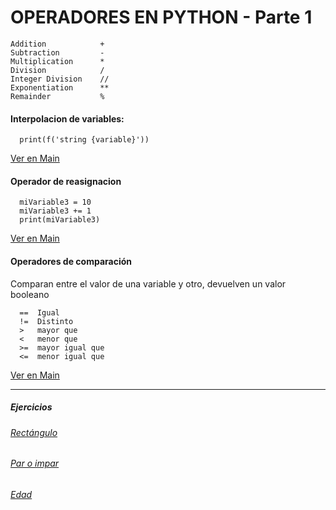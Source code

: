 # OPERADORES EN PYTHON - Parte 1


    Addition            + 
    Subtraction         -
    Multiplication      *
    Division            /
    Integer Division    // 
    Exponentiation      **
    Remainder           %

#### Interpolacion de variables:

      print(f('string {variable}'))

[Ver en Main](/Python/Clases/leccion1/main.py) 

#### Operador de reasignacion

      miVariable3 = 10
      miVariable3 += 1
      print(miVariable3)
[Ver en Main](/Python/Clases/leccion1/main.py) 

#### Operadores de comparación
Comparan entre el valor de una variable y otro, devuelven un valor booleano

      ==  Igual
      !=  Distinto
      >   mayor que
      <   menor que
      >=  mayor igual que
      <=  menor igual que
[Ver en Main](/Python/Clases/leccion1/main.py) 

---
##### Ejercicios
###### [Rectángulo](/Python/Ejercicios/ejercicioRectangulo.py) 
###### [Par o impar](/Python/Ejercicios/ejercicioParImpar.py) 
###### [Edad](/Python/Ejercicios/ejercicioEdad.py) 
